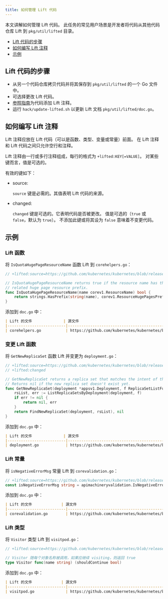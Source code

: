 ```yaml
---
title: 如何管理 Lift 代码
---
```


本文讲解如何管理 Lift 代码。
此任务的常见用户场景是开发者将代码从其他代码仓库 Lift 到 `pkg/util/lifted` 目录。

- [Lift 代码的步骤](#lift-代码的步骤)
- [如何编写 Lift 注释](#如何编写-lift-注释)
- [示例](#示例)

## Lift 代码的步骤
- 从另一个代码仓库拷贝代码并将其保存到 `pkg/util/lifted` 的一个 Go 文件中。
- 可选择更改 Lift 代码。
- [参照指南](#如何编写-lift-注释)为代码添加 Lift 注释。
- 运行 `hack/update-lifted.sh` 以更新 Lift 文档 `pkg/util/lifted/doc.go`。

## 如何编写 Lift 注释
Lift 注释应放在 Lift 代码（可以是函数、类型、变量或常量）前面。
在 Lift 注释和 Lift 代码之间只允许空行和注释。

Lift 注释由一行或多行注释组成，每行的格式为 `+lifted:KEY[=VALUE]`。
对某些键而言，值是可选的。

有效的键如下：

- source:

  `source` 键是必需的。其值表明 Lift 代码的来源。

- changed:

  `changed` 键是可选的。它表明代码是否被更改。
  值是可选的（`true` 或 `false`，默认为 `true`）。
  不添加此键或将其设为 `false` 意味着不变更代码。

## 示例
### Lift 函数

将 `IsQuotaHugePageResourceName` 函数 Lift 到 `corehelpers.go`：

```go
// +lifted:source=https://github.com/kubernetes/kubernetes/blob/release-1.23/pkg/apis/core/helper/helpers.go#L57-L61

// IsQuotaHugePageResourceName returns true if the resource name has the quota
// related huge page resource prefix.
func IsQuotaHugePageResourceName(name corev1.ResourceName) bool {
	return strings.HasPrefix(string(name), corev1.ResourceHugePagesPrefix) || strings.HasPrefix(string(name), corev1.ResourceRequestsHugePagesPrefix)
}
```

添加到 `doc.go` 中：

```markdown
| Lift 的文件              | 源文件                                                                                                                   | 常量/变量/类型/函数                     | 是否变更 |
|--------------------------|-------------------------------------------------------------------------------------------------------------------------------|-----------------------------------------|---------|
| corehelpers.go           | https://github.com/kubernetes/kubernetes/blob/release-1.23/pkg/apis/core/helper/helpers.go#L57-L61                            | func IsQuotaHugePageResourceName        | N       |
```

### 变更 Lift 函数

将 `GetNewReplicaSet` 函数 Lift 并变更为 `deployment.go`：

```go
// +lifted:source=https://github.com/kubernetes/kubernetes/blob/release-1.22/pkg/controller/deployment/util/deployment_util.go#L536-L544
// +lifted:changed

// GetNewReplicaSet returns a replica set that matches the intent of the given deployment; get ReplicaSetList from client interface.
// Returns nil if the new replica set doesn't exist yet.
func GetNewReplicaSet(deployment *appsv1.Deployment, f ReplicaSetListFunc) (*appsv1.ReplicaSet, error) {
	rsList, err := ListReplicaSetsByDeployment(deployment, f)
	if err != nil {
		return nil, err
	}
	return FindNewReplicaSet(deployment, rsList), nil
}
```

添加到 `doc.go` 中：

```markdown
| Lift 的文件              | 源文件                                                                                                                   | 常量/变量/类型/函数                     | 是否变更 |
|--------------------------|-------------------------------------------------------------------------------------------------------------------------------|-----------------------------------------|---------|
| deployment.go            | https://github.com/kubernetes/kubernetes/blob/release-1.22/pkg/controller/deployment/util/deployment_util.go#L536-L544        | func GetNewReplicaSet                   | Y       |
```

### Lift 常量

将 `isNegativeErrorMsg` 常量 Lift 到 `corevalidation.go`：

```go
// +lifted:source=https://github.com/kubernetes/kubernetes/blob/release-1.22/pkg/apis/core/validation/validation.go#L59
const isNegativeErrorMsg string = apimachineryvalidation.IsNegativeErrorMsg
```

添加到 `doc.go` 中：

```markdown
| Lift 的文件             | 源文件                                                                                                                  | 常量/变量/类型/函数                    | 是否变更 |
|--------------------------|-------------------------------------------------------------------------------------------------------------------------------|-----------------------------------------|---------|
| corevalidation.go        | https://github.com/kubernetes/kubernetes/blob/release-1.22/pkg/apis/core/validation/validation.go#L59                         | const isNegativeErrorMsg                | N       |
```

### Lift 类型

将 `Visitor` 类型 Lift 到 `visitpod.go`：

```go
// +lifted:source=https://github.com/kubernetes/kubernetes/blob/release-1.23/pkg/api/v1/pod/util.go#L82-L83

// Visitor 随每个对象名称被调用，如果应继续 visiting，则返回 true
type Visitor func(name string) (shouldContinue bool)
```

添加到 `doc.go` 中：

```markdown
| Lift 的文件             | 源文件                                                                                                                  | 常量/变量/类型/函数                    | 是否变更 |
|--------------------------|-------------------------------------------------------------------------------------------------------------------------------|-----------------------------------------|---------|
| visitpod.go              | https://github.com/kubernetes/kubernetes/blob/release-1.23/pkg/api/v1/pod/util.go#L82-L83                                     | type Visitor                            | N       |
```
